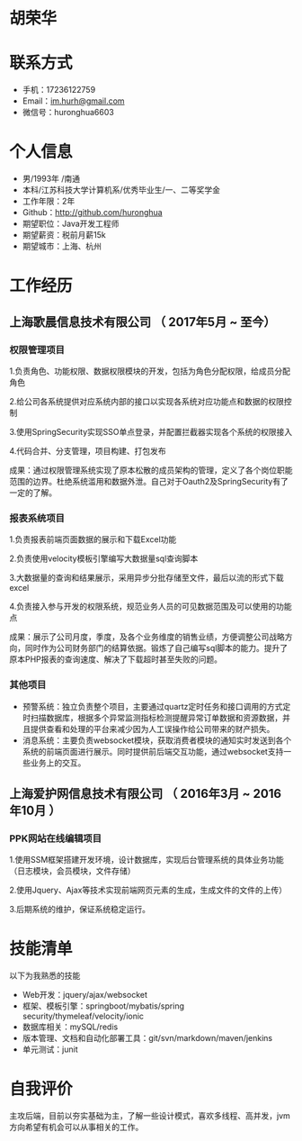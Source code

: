  # 胡荣华

# 联系方式

- 手机：17236122759
- Email：im.hurh@gmail.com
- 微信号：huronghua6603

# 个人信息

- 男/1993年 /南通
- 本科/江苏科技大学计算机系/优秀毕业生/一、二等奖学金
- 工作年限：2年
- Github：http://github.com/huronghua
- 期望职位：Java开发工程师
- 期望薪资：税前月薪15k
- 期望城市：上海、杭州

# 工作经历

## 上海歌晨信息技术有限公司 （ 2017年5月 ~ 至今）

### 权限管理项目

1.负责角色、功能权限、数据权限模块的开发，包括为角色分配权限，给成员分配角色 

2.给公司各系统提供对应系统内部的接口以实现各系统对应功能点和数据的权限控制 

3.使用SpringSecurity实现SSO单点登录，并配置拦截器实现各个系统的权限接入 

4.代码合并、分支管理，项目构建、打包发布 

成果：通过权限管理系统实现了原本松散的成员架构的管理，定义了各个岗位职能范围的边界。杜绝系统滥用和数据外泄。自己对于Oauth2及SpringSecurity有了一定的了解。

### 报表系统项目
1.负责报表前端页面数据的展示和下载Excel功能 

2.负责使用velocity模板引擎编写大数据量sql查询脚本 

3.大数据量的查询和结果展示，采用异步分批存储至文件，最后以流的形式下载excel 

4.负责接入参与开发的权限系统，规范业务人员的可见数据范围及可以使用的功能点 

成果：展示了公司月度，季度，及各个业务维度的销售业绩，方便调整公司战略方向，同时作为公司财务部门的结算依据。锻炼了自己编写sql脚本的能力。提升了原本PHP报表的查询速度、解决了下载超时甚至失败的问题。

### 其他项目

- 预警系统：独立负责整个项目，主要通过quartz定时任务和接口调用的方式定时扫描数据库，根据多个异常监测指标检测提醒异常订单数据和资源数据，并且提供查看和处理的平台来减少因为人工误操作给公司带来的财产损失。
- 消息系统：主要负责websocket模块，获取消费者模块的通知实时发送到各个系统的前端页面进行展示。同时提供前后端交互功能，通过websocket支持一些业务上的交互。

## 上海爱护网信息技术有限公司 （ 2016年3月 ~ 2016年10月 ）

### PPK网站在线编辑项目

1.使用SSM框架搭建开发环境，设计数据库，实现后台管理系统的具体业务功能（日志模块，会员模块，文件存储） 

2.使用Jquery、Ajax等技术实现前端网页元素的生成，生成文件的文件的上传）

3.后期系统的维护，保证系统稳定运行。 


# 技能清单

以下为我熟悉的技能

- Web开发：jquery/ajax/websocket
- 框架、模板引擎：springboot/mybatis/spring security/thymeleaf/velocity/ionic
- 数据库相关：mySQL/redis
- 版本管理、文档和自动化部署工具：git/svn/markdown/maven/jenkins
- 单元测试：junit

# 自我评价
主攻后端，目前以夯实基础为主，了解一些设计模式，喜欢多线程、高并发，jvm方向希望有机会可以从事相关的工作。
